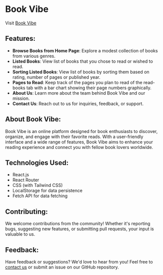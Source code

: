 # Book Vibe

Visit [Book Vibe](https://glittering-sorbet-396df3.netlify.app/)

## Features:

- **Browse Books from Home Page**: Explore a modest collection of books from various genres.
- **Listed Books**: View list of books that you chose to read or wished to read.
- **Sorting Listed Books**: View list of books by sorting them based on rating, number of pages or published year.
- **Pages to Read**: Keep track of the pages you plan to read of the read-books tab with a bar chart showing their page numbers graphically.
- **About Us**: Learn more about the team behind Book Vibe and our mission.
- **Contact Us**: Reach out to us for inquiries, feedback, or support.

## About Book Vibe:

Book Vibe is an online platform designed for book enthusiasts to discover, organize, and engage with their favorite reads. With a user-friendly interface and a wide range of features, Book Vibe aims to enhance your reading experience and connect you with fellow book lovers worldwide.

## Technologies Used:

- React.js
- React Router
- CSS (with Tailwind CSS)
- LocalStorage for data persistence
- Fetch API for data fetching

## Contributing:

We welcome contributions from the community! Whether it's reporting bugs, suggesting new features, or submitting pull requests, your input is valuable to us.

## Feedback:

Have feedback or suggestions? We'd love to hear from you! Feel free to [contact us](https://garrulous-car123.surge.sh/contact) or submit an issue on our GitHub repository.

